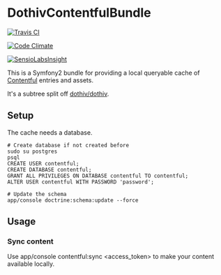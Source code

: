 # DothivContentfulBundle

[![Travis CI](https://travis-ci.org/dothiv/DothivContentfulBundle.svg?branch=master)](https://travis-ci.org/dothiv/DothivContentfulBundle)

[![Code Climate](https://codeclimate.com/github/dothiv/DothivContentfulBundle/badges/gpa.svg)](https://codeclimate.com/github/dothiv/DothivContentfulBundle)

[![SensioLabsInsight](https://insight.sensiolabs.com/projects/d3e8ebf3-1c0c-4696-9ab4-5dc9bc437885/big.png)](https://insight.sensiolabs.com/projects/d3e8ebf3-1c0c-4696-9ab4-5dc9bc437885)

This is a Symfony2 bundle for providing a local queryable cache of [Contentful](https://www.contentful.com/) entries and assets.

It's a subtree split off [dothiv/dothiv](https://github.com/dothiv/dothiv).

## Setup

The cache needs a database.

    # Create database if not created before
    sudo su postgres
    psql
    CREATE USER contentful;
    CREATE DATABASE contentful;
    GRANT ALL PRIVILEGES ON DATABASE contentful TO contentful;
    ALTER USER contentful WITH PASSWORD 'password';

    # Update the schema
    app/console doctrine:schema:update --force
    
## Usage

### Sync content

Use 
    app/console contentful:sync <spaceid> <access_token>
to make your content available locally.
